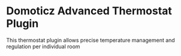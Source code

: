 # Domoticz Advanced Thermostat Plugin

This thermostat plugin allows precise temperature management and regulation per individual room
